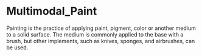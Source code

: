 # Multimodal_Paint

Painting is the practice of applying paint, pigment, color or another medium to a solid surface. The medium is commonly applied to the base with a brush, but other 
implements, such as knives, sponges, and airbrushes, can be used.
